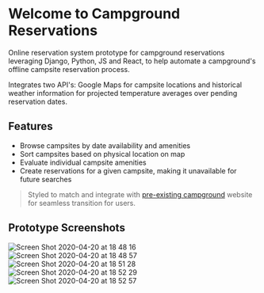 # Welcome to Campground Reservations
Online reservation system prototype for campground reservations leveraging Django, Python, JS and React, to help automate a campground's offline campsite reservation process.

Integrates two API's: Google Maps for campsite locations and historical weather information for projected temperature averages over pending reservation dates.

## Features
* Browse campsites by date availability and amenities
* Sort campsites based on physical location on map
* Evaluate individual campsite amenities
* Create reservations for a given campsite, making it unavailable for future searches

> Styled to match and integrate with [pre-existing campground](https://www.otterlakepark.net/) website for seamless transition for users.

## Prototype Screenshots
![Screen Shot 2020-04-20 at 18 48 16](https://user-images.githubusercontent.com/5489258/79810792-7b1b9080-8339-11ea-9c84-2d4210cfb111.png)
![Screen Shot 2020-04-20 at 18 48 57](https://user-images.githubusercontent.com/5489258/79810802-7f47ae00-8339-11ea-9ff0-87c927fd4eb1.png)
![Screen Shot 2020-04-20 at 18 51 28](https://user-images.githubusercontent.com/5489258/79810804-82db3500-8339-11ea-8ca1-33f03eaffb6c.png)
![Screen Shot 2020-04-20 at 18 52 29](https://user-images.githubusercontent.com/5489258/79810806-85d62580-8339-11ea-9199-9fc1360c16c6.png)
![Screen Shot 2020-04-20 at 18 52 57](https://user-images.githubusercontent.com/5489258/79810809-8a024300-8339-11ea-9a04-e458afd16971.png)
